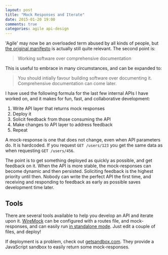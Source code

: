 ```yaml
---
layout: post
title: "Mock Responses and Iterate"
date: 2015-01-20 19:00
comments: true
categories: agile api-design
---
```


'Agile' may now be an overloaded term abused by all kinds of people, but [the original manifesto](http://agilemanifesto.org/) is actually still quite relevant. The second point is:

> Working software over comprehensive documentation

This is useful to embrace in many circumstances, and can be expanded to: 

> You should intially favour building software over documenting it. Comprehensive documentation can come later.

I have used the following formula for the last few internal APIs I have worked on, and it makes for fun, fast, and collaborative development:

1. Write API layer that returns mock responses
2. Deploy it
3. Solicit feedback from those consuming the API
4. Make changes to API layer to address feedback
5. Repeat 

A mock-response is one that does not change, even when API parameters do. It is hardcoded. If you request `GET /users/123` you get the same data as when requesting `GET /users/456`.

The point is to get something deployed as quickly as possible, and get feedback on it. When the API is more stable, the mock-responses can become dynamic and then persisted. Soliciting feedback is the highest priority until then. Nobody can write the perfect API the first time, and receiving and responding to feedback as early as possible saves development time later.

## Tools 
There are several tools available to help you develop an API and iterate upon it. [WireMock](http://wiremock.org/) can be configured with a routes file, and mock-responses, and can easily run [in standalone mode](http://wiremock.org/running-standalone.html). Just edit a couple of files, and deploy!

If deployment is a problem, check out [getsandbox.com](https://getsandbox.com/). They provide a JavaScript sandbox to easily return some mock-responses.

